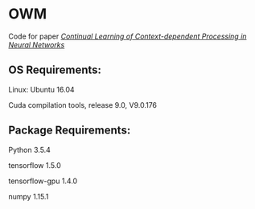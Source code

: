 # OWM
Code for paper *[Continual Learning of Context-dependent Processing in Neural Networks](https://arxiv.org/abs/1810.01256)*

## OS Requirements:

Linux: Ubuntu 16.04

Cuda compilation tools, release 9.0, V9.0.176

## Package  Requirements:

Python 3.5.4

tensorflow 1.5.0

tensorflow-gpu 1.4.0

numpy 1.15.1
